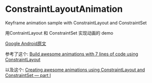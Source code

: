# ConstraintLayoutAnimation
Keyframe animation sample with ConstraintLayout and ConstraintSet

用ContraintLayout 和 ConstraintSet 实现动画的 demo

[Google Android原文](https://developer.android.com/training/constraint-layout#keyframe_animations)

参考了这个: [Build awesome animations with 7 lines of code using ConstraintLayout](https://android.jlelse.eu/build-awesome-animations-with-7-lines-of-code-using-constraintlayout-854e8fd3ad93)

以及这个: [Creating awesome animations using ConstraintLayout and ConstraintSet — part I](https://proandroiddev.com/creating-awesome-animations-using-constraintlayout-and-constraintset-part-i-390cc72c5f75)


